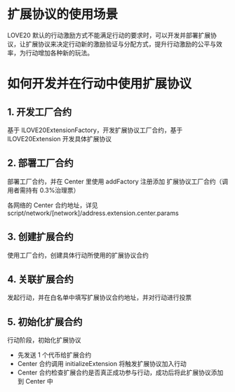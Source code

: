 # 扩展协议的使用场景

LOVE20 默认的行动激励方式不能满足行动的要求时，可以开发并部署扩展协议，让扩展协议来决定行动新的激励验证与分配方式，提升行动激励的公平与效率，为行动增加各种新的玩法。

# 如何开发并在行动中使用扩展协议

## 1. 开发工厂合约

基于 ILOVE20ExtensionFactory，开发扩展协议工厂合约，基于 ILOVE20Extension 开发具体扩展协议

## 2. 部署工厂合约

部署工厂合约，并在 Center 里使用 addFactory 注册添加 扩展协议工厂合约（调用者需持有 0.3%治理票）

各网络的 Center 合约地址，详见 script/network/[network]/address.extension.center.params

## 3. 创建扩展合约

使用工厂合约，创建具体行动所使用的扩展协议合约

## 4. 关联扩展合约

发起行动，并在白名单中填写扩展协议合约地址，并对行动进行投票

## 5. 初始化扩展合约

行动阶段，初始化扩展协议

- 先发送 1 个代币给扩展合约
- Center 合约调用 initializeExtension 将触发扩展协议加入行动
- Center 合约检查扩展合约是否真正成功参与行动，成功后将此扩展协议添加到 Center 中
